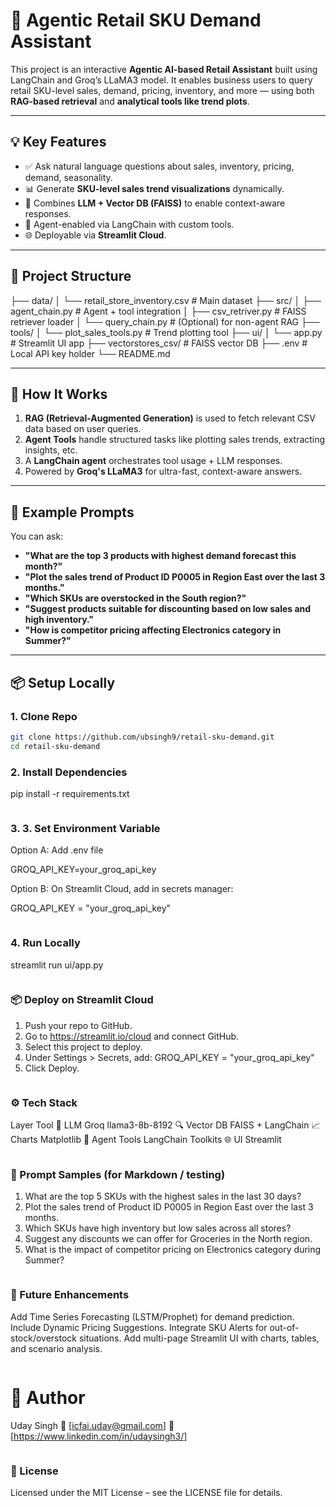 # 🛒 Agentic Retail SKU Demand Assistant

This project is an interactive **Agentic AI-based Retail Assistant** built using LangChain and Groq’s LLaMA3 model. It enables business users to query retail SKU-level sales, demand, pricing, inventory, and more — using both **RAG-based retrieval** and **analytical tools like trend plots**.

---

## 💡 Key Features

- ✅ Ask natural language questions about sales, inventory, pricing, demand, seasonality.
- 📊 Generate **SKU-level sales trend visualizations** dynamically.
- 🧠 Combines **LLM + Vector DB (FAISS)** to enable context-aware responses.
- 🔗 Agent-enabled via LangChain with custom tools.
- 🌐 Deployable via **Streamlit Cloud**.

---

## 📁 Project Structure

├── data/
│ └── retail_store_inventory.csv # Main dataset
├── src/
│ ├── agent_chain.py # Agent + tool integration
│ ├── csv_retriver.py # FAISS retriever loader
│ └── query_chain.py # (Optional) for non-agent RAG
├── tools/
│ └── plot_sales_tools.py # Trend plotting tool
├── ui/
│ └── app.py # Streamlit UI app
├── vectorstores_csv/ # FAISS vector DB
├── .env # Local API key holder
└── README.md


---

## 🚀 How It Works

1. **RAG (Retrieval-Augmented Generation)** is used to fetch relevant CSV data based on user queries.
2. **Agent Tools** handle structured tasks like plotting sales trends, extracting insights, etc.
3. A **LangChain agent** orchestrates tool usage + LLM responses.
4. Powered by **Groq's LLaMA3** for ultra-fast, context-aware answers.

---

## 🧪 Example Prompts

You can ask:

- **"What are the top 3 products with highest demand forecast this month?"**
- **"Plot the sales trend of Product ID P0005 in Region East over the last 3 months."**
- **"Which SKUs are overstocked in the South region?"**
- **"Suggest products suitable for discounting based on low sales and high inventory."**
- **"How is competitor pricing affecting Electronics category in Summer?"**

---

## 📦 Setup Locally

### 1. Clone Repo

```bash
git clone https://github.com/ubsingh9/retail-sku-demand.git
cd retail-sku-demand
```
### 2. Install Dependencies
pip install -r requirements.txt
```
```
### 3. 3. Set Environment Variable
Option A: Add .env file

GROQ_API_KEY=your_groq_api_key

Option B: On Streamlit Cloud, add in secrets manager:

GROQ_API_KEY = "your_groq_api_key"
```
```
### 4. Run Locally
streamlit run ui/app.py
```
```
### 📦 Deploy on Streamlit Cloud
1. Push your repo to GitHub.
2. Go to https://streamlit.io/cloud and connect GitHub.
3. Select this project to deploy.
4. Under Settings > Secrets, add:
GROQ_API_KEY = "your_groq_api_key"
5. Click Deploy.
```
```
### ⚙️ Tech Stack
Layer	Tool
🧠 LLM	Groq llama3-8b-8192
🔍 Vector DB	FAISS + LangChain
📈 Charts	Matplotlib
🧰 Agent Tools	LangChain Toolkits
🌐 UI	Streamlit
```
```
### 📜 Prompt Samples (for Markdown / testing)
1. What are the top 5 SKUs with the highest sales in the last 30 days?
2. Plot the sales trend of Product ID P0005 in Region East over the last 3 months.
3. Which SKUs have high inventory but low sales across all stores?
4. Suggest any discounts we can offer for Groceries in the North region.
5. What is the impact of competitor pricing on Electronics category during Summer?
```
```
### 🚧 Future Enhancements
Add Time Series Forecasting (LSTM/Prophet) for demand prediction.
Include Dynamic Pricing Suggestions.
Integrate SKU Alerts for out-of-stock/overstock situations.
Add multi-page Streamlit UI with charts, tables, and scenario analysis.
```
```
# 👤 Author
Uday Singh
📧 [icfai.uday@gmail.com]
🔗 [https://www.linkedin.com/in/udaysingh3/]
```
```
### 📄 License
Licensed under the MIT License – see the LICENSE file for details.
```